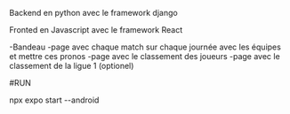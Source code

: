 Backend en python avec le framework django

Fronted en Javascript avec le framework React

-Bandeau
    -page avec chaque match sur chaque journée avec les équipes et mettre ces pronos
    -page avec le classement des joueurs
    -page avec le classement de la ligue 1 (optionel)

#RUN 

npx expo start --android